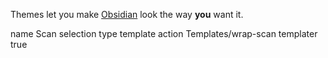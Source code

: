 Themes let you make [Obsidian](https://obsidian.md) look the way **you** want it.


name Scan selection
type template
action Templates/wrap-scan
templater true

